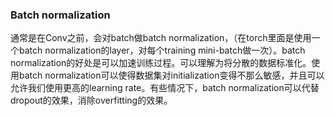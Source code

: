 ### Batch normalization
通常是在Conv之前，会对batch做batch normalization，（在torch里面是使用一个batch normalization的layer，对每个training mini-batch做一次）。batch normalization的好处是可以加速训练过程。可以理解为将分散的数据标准化。使用batch normalization可以使得数据集对initialization变得不那么敏感，并且可以允许我们使用更高的learning rate。有些情况下，batch normalization可以代替dropout的效果，消除overfitting的效果。
